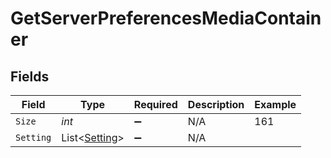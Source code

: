 # GetServerPreferencesMediaContainer


## Fields

| Field                                             | Type                                              | Required                                          | Description                                       | Example                                           |
| ------------------------------------------------- | ------------------------------------------------- | ------------------------------------------------- | ------------------------------------------------- | ------------------------------------------------- |
| `Size`                                            | *int*                                             | :heavy_minus_sign:                                | N/A                                               | 161                                               |
| `Setting`                                         | List<[Setting](../../Models/Requests/Setting.md)> | :heavy_minus_sign:                                | N/A                                               |                                                   |